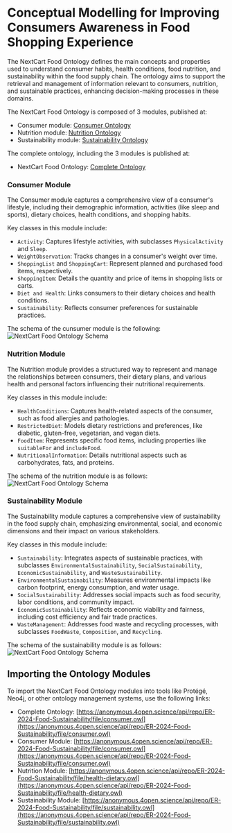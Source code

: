 # Conceptual Modelling for Improving Consumers Awareness in Food Shopping Experience
The NextCart Food Ontology defines the main concepts and properties used to understand consumer habits, health conditions, food nutrition, and sustainability within the food supply chain. The ontology aims to support the retrieval and management of information relevant to consumers, nutrition, and sustainable practices, enhancing decision-making processes in these domains.

The NextCart Food Ontology is composed of 3 modules, published at:

- Consumer module: [Consumer Ontology](https://anonymous.4open.science/r/ER-2024-Food-Sustainability/consumer.owl)
- Nutrition module: [Nutrition Ontology](https://anonymous.4open.science/r/ER-2024-Food-Sustainability/health-dietary.owl)
- Sustainability module: [Sustainability Ontology](https://anonymous.4open.science/r/ER-2024-Food-Sustainability/sustainability.owl)

The complete ontology, including the 3 modules is published at:
- NextCart Food Ontology: [Complete Ontology](https://anonymous.4open.science/r/ER-2024-Food-Sustainability/complete.owl)


### Consumer Module

The Consumer module captures a comprehensive view of a consumer's lifestyle, including their demographic information, activities (like sleep and sports), dietary choices, health conditions, and shopping habits. 

Key classes in this module include:
- `Activity`: Captures lifestyle activities, with subclasses `PhysicalActivity` and `Sleep`.
- `WeightObservation`: Tracks changes in a consumer's weight over time.
- `ShoppingList` and `ShoppingCart`: Represent planned and purchased food items, respectively.
- `ShoppingItem`: Details the quantity and price of items in shopping lists or carts.
- `Diet and Health`: Links consumers to their dietary choices and health conditions.
- `Sustainability`: Reflects consumer preferences for sustainable practices.

The schema of the cunsumer module is the following:
![NextCart Food Ontology Schema](https://anonymous.4open.science/r/ER-2024-Food-Sustainability/images/consumer-habits.png)

### Nutrition Module

The Nutrition module provides a structured way to represent and manage the relationships between consumers, their dietary plans, and various health and personal factors influencing their nutritional requirements.

Key classes in this module include:
- `HealthConditions`: Captures health-related aspects of the consumer, such as food allergies and pathologies.
- `RestrictedDiet`: Models dietary restrictions and preferences, like diabetic, gluten-free, vegetarian, and vegan diets.
- `FoodItem`: Represents specific food items, including properties like `suitableFor` and `includeFood`.
- `NutritionalInformation`: Details nutritional aspects such as carbohydrates, fats, and proteins.

The schema of the nutrition module is as follows:
![NextCart Food Ontology Schema](https://anonymous.4open.science/r/ER-2024-Food-Sustainability/images/food-health.png)

### Sustainability Module

The Sustainability module captures a comprehensive view of sustainability in the food supply chain, emphasizing environmental, social, and economic dimensions and their impact on various stakeholders.

Key classes in this module include:
- `Sustainability`: Integrates aspects of sustainable practices, with subclasses `EnvironmentalSustainability`, `SocialSustainability`, `EconomicSustainability`, and `WasteSustainability`.
- `EnvironmentalSustainability`: Measures environmental impacts like carbon footprint, energy consumption, and water usage.
- `SocialSustainability`: Addresses social impacts such as food security, labor conditions, and community impact.
- `EconomicSustainability`: Reflects economic viability and fairness, including cost efficiency and fair trade practices.
- `WasteManagement`: Addresses food waste and recycling processes, with subclasses `FoodWaste`, `Composition`, and `Recycling`.

The schema of the sustainability module is as follows:
![NextCart Food Ontology Schema](https://anonymous.4open.science/r/ER-2024-Food-Sustainability/images/sustainability.png)


## Importing the Ontology Modules

To import the NextCart Food Ontology modules into tools like Protégé, Neo4j, or other ontology management systems, use the following links:

- Complete Ontology: [https://anonymous.4open.science/api/repo/ER-2024-Food-Sustainability/file/consumer.owl](https://anonymous.4open.science/api/repo/ER-2024-Food-Sustainability/file/consumer.owl)
- Consumer Module: [https://anonymous.4open.science/api/repo/ER-2024-Food-Sustainability/file/consumer.owl](https://anonymous.4open.science/api/repo/ER-2024-Food-Sustainability/file/consumer.owl)
- Nutrition Module: [https://anonymous.4open.science/api/repo/ER-2024-Food-Sustainability/file/health-dietary.owl](https://anonymous.4open.science/api/repo/ER-2024-Food-Sustainability/file/health-dietary.owl)
- Sustainability Module: [https://anonymous.4open.science/api/repo/ER-2024-Food-Sustainability/file/sustainability.owl](https://anonymous.4open.science/api/repo/ER-2024-Food-Sustainability/file/sustainability.owl)
